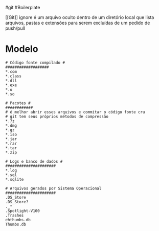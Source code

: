 #git #Boilerplate 

[[Git]] ignore é um arquivo oculto dentro de um diretório local que lista arquivos, pastas e extensões para serem excluídas de um pedido de push/pull

# Modelo
```
# Código fonte compilado #
###################
*.com
*.class
*.dll
*.exe
*.o
*.so

# Pacotes #
############
# é melhor abrir esses arquivos e commitar o código fonte cru
# git tem seus próprios métodos de compressão
*.7z
*.dmg
*.gz
*.iso
*.jar
*.rar
*.tar
*.zip

# Logs e banco de dados #
######################
*.log
*.sql
*.sqlite

# Arquivos gerados por Sistema Operacional
######################
.DS_Store
.DS_Store?
._*
.Spotlight-V100
.Trashes
ehthumbs.db
Thumbs.db
```

